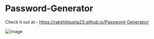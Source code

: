 # Password-Generator
Check it out at:- https://rakshitgupta23.github.io/Password-Generator/



![image](https://github.com/rakshitgupta23/Password-Generator/assets/114903166/367c8770-8135-44e7-b8a2-154cbd2ec0d6)
